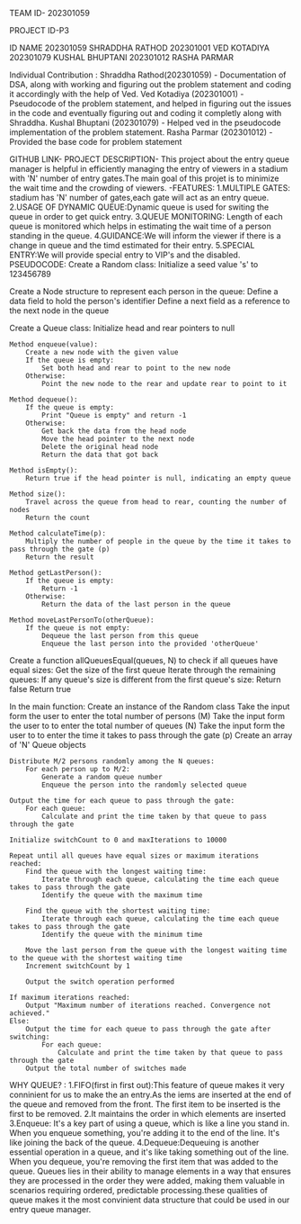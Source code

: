 TEAM ID- 202301059

PROJECT ID-P3

ID                                NAME 
202301059                         SHRADDHA RATHOD
202301001                         VED KOTADIYA
202301079                         KUSHAL BHUPTANI
202301012                         RASHA PARMAR

Individual Contribution : 
Shraddha Rathod(202301059) - Documentation of DSA, along with working and figuring out the problem statement and coding it accordingly with the help of Ved.
Ved Kotadiya (202301001) - Pseudocode of the problem statement, and helped in figuring out the issues in the code and eventually figuring out and coding it completly along with Shraddha.
Kushal Bhuptani (202301079) - Helped ved in the pseudocode implementation of the problem statement.
Rasha Parmar (202301012) - Provided the base code for problem statement 

GITHUB LINK-
PROJECT DESCRIPTION- This project about the entry queue manager is helpful in efficiently managing the entry of viewers in a stadium with 'N' number of entry gates.The main goal of this projet is to minimize the wait time and the crowding of viewers.
       -FEATURES:
        1.MULTIPLE GATES: stadium has 'N' number of gates,each gate will act as an entry queue.
        2.USAGE OF DYNAMIC QUEUE:Dynamic queue is used for switing the queue in order to get quick entry.
        3.QUEUE MONITORING: Length of each queue is monitored which helps in estimating the wait time of a person standing in the queue.
        4.GUIDANCE:We will inform the viewer if there is a change in queue and the timd estimated for their entry.
        5.SPECIAL ENTRY:We will provide special entry to VIP's and the disabled.
PSEUDOCODE:
Create a Random class:
    Initialize a seed value 's' to 123456789

Create a Node structure to represent each person in the queue:
    Define a data field to hold the person's identifier
    Define a next field as a reference to the next node in the queue

Create a Queue class:
    Initialize head and rear pointers to null

    Method enqueue(value):
        Create a new node with the given value
        If the queue is empty:
            Set both head and rear to point to the new node
        Otherwise:
            Point the new node to the rear and update rear to point to it

    Method dequeue():
        If the queue is empty:
            Print "Queue is empty" and return -1
        Otherwise:
            Get back the data from the head node
            Move the head pointer to the next node
            Delete the original head node
            Return the data that got back

    Method isEmpty():
        Return true if the head pointer is null, indicating an empty queue

    Method size():
        Travel across the queue from head to rear, counting the number of nodes
        Return the count

    Method calculateTime(p):
        Multiply the number of people in the queue by the time it takes to pass through the gate (p)
        Return the result

    Method getLastPerson():
        If the queue is empty:
            Return -1
        Otherwise:
            Return the data of the last person in the queue

    Method moveLastPersonTo(otherQueue):
        If the queue is not empty:
            Dequeue the last person from this queue
            Enqueue the last person into the provided 'otherQueue'

Create a function allQueuesEqual(queues, N) to check if all queues have equal sizes:
    Get the size of the first queue
    Iterate through the remaining queues:
        If any queue's size is different from the first queue's size:
            Return false
    Return true

In the main function:
    Create an instance of the Random class
    Take the input form the user to enter the total number of persons (M)
    Take the input form the user to to enter the total number of queues (N)
    Take the input form the user to to enter the time it takes to pass through the gate (p)
    Create an array of 'N' Queue objects

    Distribute M/2 persons randomly among the N queues:
        For each person up to M/2:
            Generate a random queue number
            Enqueue the person into the randomly selected queue

    Output the time for each queue to pass through the gate:
        For each queue:
            Calculate and print the time taken by that queue to pass through the gate

    Initialize switchCount to 0 and maxIterations to 10000

    Repeat until all queues have equal sizes or maximum iterations reached:
        Find the queue with the longest waiting time:
            Iterate through each queue, calculating the time each queue takes to pass through the gate
            Identify the queue with the maximum time

        Find the queue with the shortest waiting time:
            Iterate through each queue, calculating the time each queue takes to pass through the gate
            Identify the queue with the minimum time

        Move the last person from the queue with the longest waiting time to the queue with the shortest waiting time
        Increment switchCount by 1

        Output the switch operation performed

    If maximum iterations reached:
        Output "Maximum number of iterations reached. Convergence not achieved."
    Else:
        Output the time for each queue to pass through the gate after switching:
            For each queue:
                Calculate and print the time taken by that queue to pass through the gate
        Output the total number of switches made

WHY QUEUE? :
            1.FIFO(first in first out):This feature of queue makes it very conninient for us to make the an entry.As the iems are inserted at the
                                       end of the queue and removed from the front. The first item to be inserted is the first to be removed.
            2.It maintains the order in which elements are inserted 
            3.Enqueue: It's a key part of using a queue, which is like a line you stand in. When you enqueue something, you're adding it to 
                       the end of the line. It's like joining the back of the queue.
            4.Dequeue:Dequeuing is another essential operation in a queue, and it's like taking something out of the line. When you dequeue,  you're removing the first item that was added to the queue.
Queues lies in their ability to manage elements in a way that ensures they are processed in the order they were added, making them valuable in scenarios 
requiring ordered, predictable processing.these qualities of queue makes it the most convinient data structure that could be used in our entry queue manager.             
       
